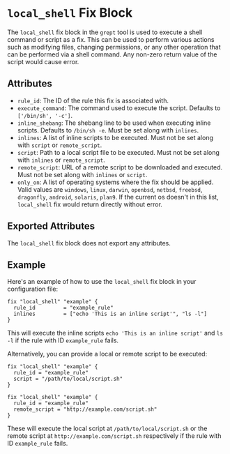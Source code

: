 # `local_shell` Fix Block

The `local_shell` fix block in the `grept` tool is used to execute a shell command or script as a fix. This can be used to perform various actions such as modifying files, changing permissions, or any other operation that can be performed via a shell command. Any non-zero return value of the script would cause error.

## Attributes

- `rule_id`: The ID of the rule this fix is associated with.
- `execute_command`: The command used to execute the script. Defaults to `['/bin/sh', '-c']`.
- `inline_shebang`: The shebang line to be used when executing inline scripts. Defaults to `/bin/sh -e`. Must be set along with `inlines`.
- `inlines`: A list of inline scripts to be executed. Must not be set along with `script` or `remote_script`.
- `script`: Path to a local script file to be executed. Must not be set along with `inlines` or `remote_script`.
- `remote_script`: URL of a remote script to be downloaded and executed. Must not be set along with `inlines` or `script`.
- `only_on`: A list of operating systems where the fix should be applied. Valid values are `windows`, `linux`, `darwin`, `openbsd`, `netbsd`, `freebsd`, `dragonfly`, `android`, `solaris`, `plan9`. If the current os doesn't in this list, `local_shell` fix would return directly without error.

## Exported Attributes

The `local_shell` fix block does not export any attributes.

## Example

Here's an example of how to use the `local_shell` fix block in your configuration file:

```hcl
fix "local_shell" "example" {
  rule_id         = "example_rule"
  inlines         = ["echo 'This is an inline script'", "ls -l"]
}
```

This will execute the inline scripts `echo 'This is an inline script'` and `ls -l` if the rule with ID `example_rule` fails.

Alternatively, you can provide a local or remote script to be executed:

```hcl
fix "local_shell" "example" {
  rule_id = "example_rule"
  script = "/path/to/local/script.sh"
}

fix "local_shell" "example" {
  rule_id = "example_rule"
  remote_script = "http://example.com/script.sh"
}
```

These will execute the local script at `/path/to/local/script.sh` or the remote script at `http://example.com/script.sh` respectively if the rule with ID `example_rule` fails.